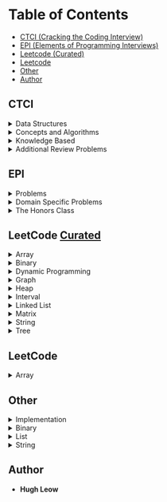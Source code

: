 # Table of Contents
- [CTCI (Cracking the Coding Interview)](#ctci)
- [EPI (Elements of Programming Interviews)](#epi)
- [Leetcode (Curated)](#leetcode-curated)
- [Leetcode](#leetcode)
- [Other](#other)
- [Author](#author)

## CTCI

<details>
  <summary>Data Structures</summary>  

#### 1) Arrays and Strings:
- [x] Is Unique
- [x] Check Permutation
- [x] URLify
- [x] Palindrome Permutation
- [x] One Away
- [x] String Compression
- [x] Rotate Matrix
- [x] Zero Matrix
- [x] String Rotation

#### 2) Linked Lists: 
- [x] Remove Dups
- [x] Return Kth to Last
- [x] Delete Middle Node
- [x] Partition
- [x] Sum Lists
- [x] Palindrome
- [x] Intersection
- [x] Loop Detection

#### 3) Stacks and Queues:
- [ ] Three in One
- [ ] Stack Min
- [x] Stack of Plates
- [ ] Queue via Stacks
- [x] Sort Stack
- [x] Animal Shelter

#### 4) Trees and Graphs:
- [x] Route Between Nodes
- [x] Minimal Tree
- [ ] List of Depths
- [ ] Check Balanced
- [ ] Validate BST
- [ ] Successor
- [ ] Build Order
- [ ] First Common Ancestor
- [ ] BST Sequences
- [ ] Check Subtree
- [ ] Random Node
- [ ] Parts with Sum

</details>

<details>
  <summary>Concepts and Algorithms</summary>

#### 5) Bit Manipulation:
- [ ] Insertion
- [ ] Binary to String
- [ ] Flip Bit to Win
- [ ] Next Number
- [ ] Debugger
- [ ] Conversion
- [ ] Pairwise Swap
- [ ] Draw Line

#### 6) Math and Logic Puzzles:
- [ ] The Heavy Pill
- [ ] Basketball
- [ ] Dominos
- [ ] Ants on a Triangle
- [ ] Jugs of Water
- [ ] Blue-Eyes Island
- [ ] The Apocalypse
- [ ] The Egg Drop Problem
- [ ] 100 Lockers
- [ ] Poison

#### 7) Object-Oriented Design:
- [ ] Deck of Cards
- [ ] Call Center
- [ ] Jukebox
- [ ] Parking Lot
- [ ] Online Book Reader
- [ ] Jigsaw
- [ ] Chat Server
- [ ] Othello
- [ ] Circular Array
- [ ] Minesweeper
- [ ] File System
- [ ] Hash Table

#### 8) Recursion and Dynamic Programming:
- [ ] Triple Step
- [ ] Robot in a Grid
- [ ] Magic Index
- [ ] Power Set
- [ ] Recursive Multiply
- [ ] Towers of Hanoi
- [ ] Permutations without Dups
- [ ] Permutations with Dups
- [ ] Parens
- [ ] Paint Fill
- [ ] Coins
- [ ] Eight Queens
- [ ] Stack of Boxes
- [ ] Boolean Evaluation

#### 9) System Design and Scalability:
- [ ] Stock Data
- [ ] Social Network
- [ ] Web Crawler
- [ ] Duplicate URLs
- [ ] Cache
- [ ] Sales Rank
- [ ] Personal Financial Manager
- [ ] Pastebin

#### 10) Sorting and Searching:
- [ ] Sorted Merge
- [ ] Group ANagrams
- [ ] Search in Rotated Array
- [ ] Sorted Search, No Size
- [ ] Sparse Search
- [ ] Sort Big File
- [ ] Missing Int
- [ ] Find Duplicates
- [ ] Sorted Matrix Search
- [ ] Rank from Stream
- [ ] Peaks and Valleys

#### 11) Testing:
- [ ] Mistake
- [ ] Random Crashes
- [ ] Chess Test
- [ ] No Test Tools
- [ ] Test a Pen
- [ ] Test an ATM

</details>

<details>
  <summary>Knowledge Based</summary>

#### 12) C and C++:
- [ ] Last K Lines
- [ ] Reverse String
- [ ] Hash Table vs. STL Map
- [ ] Virtual Functions
- [ ] Shallow vs. Deep Copy
- [ ] Volatile
- [ ] Virtual Base Class
- [ ] Copy Node
- [ ] Smart Pointer
- [ ] Malloc
- [ ] 2D Alloc

#### 13) Java:
- [ ] Private Constructor
- [ ] Return from Finally
- [ ] Final, etc.
- [ ] Generics vs. Templates
- [ ] TreeMap, HashMap, LinkedHashMap
- [ ] Object Reflection
- [ ] Lambda Expressions
- [ ] Lambda Random

#### 14) Databases:
- [ ] Multiple Apartments
- [ ] Open Requests
- [ ] Close All Requests
- [ ] Joins
- [ ] Denormalization
- [ ] Entity-Relationship Diagram
- [ ] Design Grade Database

#### 15) Threads and Locks:
- [ ] Thread vs. Process
- [ ] Context Switch
- [ ] Dining Philosophers
- [ ] Deadlock-Free Clas
- [ ] Call In Order
- [ ] Synchronized Methods
- [ ] FizzBuzz

</details>

<details>
  <summary>Additional Review Problems</summary>

#### 16) Moderate:
- [ ] Number Swapper
- [ ] Word Frequencies
- [ ] Intersection
- [ ] Tic Tac Win
- [ ] Factorial Zeros
- [ ] Smallest Difference
- [ ] Number Max
- [ ] English Int
- [ ] Operations
- [ ] Living People
- [ ] Diving Board
- [ ] XML Encoding
- [ ] Bisect Squares
- [ ] Best Line
- [ ] Master Mind
- [ ] Sub Sort
- [ ] Contiguous Sequence
- [ ] Pattern Matching
- [ ] Pond Sizes
- [ ] T9
- [ ] Sum Swap
- [ ] Langton's Ant
- [ ] Rand7 from Rand5
- [ ] Pairs with Sum
- [ ] LRU Cache
- [ ] Calculator

#### 17) Hard:
- [ ] Add Without Plus
- [ ] Shuffle
- [ ] Random Set
- [ ] Missing Number
- [ ] Letters and Numbers
- [ ] Count of 2s
- [ ] Baby Names
- [ ] Circus Tower
- [ ] Kth Multiple
- [ ] Majority Element
- [ ] Word Distance
- [ ] BiNodde
- [ ] Re-Space
- [ ] Smallest K
- [ ] Longest Word
- [ ] The Masseuse
- [ ] Multi Search
- [ ] Shortest Supersequence
- [ ] Missing Two
- [ ] Continuous Median
- [ ] Volume of Histogram
- [ ] Word Transformer
- [ ] Max Black Square
- [ ] Max Submatrix
- [ ] Word Rectangle
- [ ] Sparse Similarity

</details>

## EPI

<details>
  <summary>Problems</summary>

#### 5) Primitive Types:
#### 6) Arrays:
#### 7) Strings:
#### 8) Linked Lists:
#### 9) Stacks and Queues:
#### 10) Binary Trees:
#### 11) Heaps:
#### 12) Searching:
#### 13) Hash Tables:
#### 14) Searching:
#### 15) Binary Search Trees:
#### 16) Recursion:
#### 17) Dynamic Programming:
#### 18) Greedy Algorithms and Invariants:
#### 19) Graphs:
#### 20) Parallel Computing:
</details>

<details>
  <summary>Domain Specific Problems</summary>

#### 21) Design Problems:
#### 22) Language Questions:
#### 23) Object-Oriented Design:
#### 24) Common Tools:
</details>

<details>
  <summary>The Honors Class</summary>

#### 25) Honors Class:
</details>

## LeetCode [Curated](https://www.teamblind.com/article/New-Year-Gift---Curated-List-of-Top-100-LeetCode-Questions-to-Save-Your-Time-OaM1orEU)

<details>
  <summary>Array</summary>

- [x] Two Sum - [Easy](https://leetcode.com/problems/two-sum/)
- [x] Best Time to Buy and Sell Stock - [Easy](https://leetcode.com/problems/best-time-to-buy-and-sell-stock/)
- [x] Contains Duplicate - [Easy](https://leetcode.com/problems/contains-duplicate/)
- [x] Maximum Subarray - [Easy](https://leetcode.com/problems/maximum-subarray/)
- [x] Product of Array Except Self - [Medium](https://leetcode.com/problems/product-of-array-except-self/)
- [x] Maximum Product Subarray - [Medium](https://leetcode.com/problems/maximum-product-subarray/)
- [ ] Find Minimum in Rotated Sorted Array - [Medium](https://leetcode.com/problems/find-minimum-in-rotated-sorted-array/)
- [ ] Search in Rotated Sorted Array - [Medium](https://leetcode.com/problems/search-in-rotated-sorted-array/)
- [ ] 3Sum - [Medium](https://leetcode.com/problems/3sum/)
- [ ] Container With Most Water - [Medium](https://leetcode.com/problems/container-with-most-water/)
</details>

<details>
  <summary>Binary</summary>

- [x] Sum of Two Integers - [Easy](https://leetcode.com/problems/sum-of-two-integers/)
- [ ] Number of 1 Bits - [Easy](https://leetcode.com/problems/number-of-1-bits/)
- [ ] Missing Number - [Easy](https://leetcode.com/problems/missing-number/)
- [ ] Reverse Bits - [Easy](https://leetcode.com/problems/reverse-bits/)
- [ ] Counting Bits - [Medium](https://leetcode.com/problems/counting-bits/)
</details>

<details>
  <summary>Dynamic Programming</summary>

- [ ] Climbing Stairs - [Easy](https://leetcode.com/problems/climbing-stairs/)
- [ ] House Robber - [Easy](https://leetcode.com/problems/house-robber/)
- [ ] Coin Change - [Medium](https://leetcode.com/problems/coin-change/)
- [ ] Longest Increasing Subsequence - [Medium](https://leetcode.com/problems/longest-increasing-subsequence/)
- [ ] Longest Common Subsequence - [Medium](https://leetcode.com/problems/longest-common-subsequence/)
- [ ] Word Break Problem - [Medium](https://leetcode.com/problems/word-break/)
- [ ] Combination Sum - [Medium](https://leetcode.com/problems/combination-sum-iv/)
- [ ] House Robber II - [Medium](https://leetcode.com/problems/house-robber-ii/)
- [ ] Decode Ways - [Medium](https://leetcode.com/problems/decode-ways/)
- [ ] Unique Paths - [Medium](https://leetcode.com/problems/unique-paths/)
- [ ] Jump Game - [Medium](https://leetcode.com/problems/jump-game/)
</details>

<details>
  <summary>Graph</summary>

- [ ] Clone Graph - [Medium](https://leetcode.com/problems/clone-graph/)
- [ ] Course Schedule - [Medium](https://leetcode.com/problems/course-schedule/)
- [ ] Pacific Atlantic Water Flow - [Medium](https://leetcode.com/problems/pacific-atlantic-water-flow/)
- [ ] Number of Islands - [Medium](https://leetcode.com/problems/number-of-islands/)
- [ ] Longest Consecutive Sequence - [Hard](https://leetcode.com/problems/longest-consecutive-sequence/)
- [ ] Alien Dictionary - [Leetcode Premium](https://leetcode.com/problems/alien-dictionary/)
- [ ] Graph Valid Tree - [Leetcode Premium](https://leetcode.com/problems/graph-valid-tree/)
- [ ] Number of Connected Components in an Undirected Graph - [Leetcode Premium](https://leetcode.com/problems/number-of-connected-components-in-an-undirected-graph/)
</details>

<details>
  <summary>Heap</summary> 

- [ ] Top K Frequent Elements - [Medium](https://leetcode.com/problems/top-k-frequent-elements/)
- [ ] Merge K Sorted Lists - [Hard](https://leetcode.com/problems/merge-k-sorted-lists/)
- [ ] Find Median from Data Stream - [Hard](https://leetcode.com/problems/find-median-from-data-stream/)
</details>

<details>
  <summary>Interval</summary>

- [ ] Merge Intervals - [Medium](https://leetcode.com/problems/merge-intervals/)
- [ ] Non-overlapping Intervals - [Medium](https://leetcode.com/problems/non-overlapping-intervals/)
- [ ] Insert Interval - [Hard](https://leetcode.com/problems/insert-interval/)
- [ ] Meeting Rooms - [Leetcode Premium](https://leetcode.com/problems/meeting-rooms/)
- [ ] Meeting Rooms II - [Leetcode Premium](https://leetcode.com/problems/meeting-rooms-ii/)
</details>

<details>
  <summary>Linked List</summary>

- [x] Reverse a Linked List - [Easy](https://leetcode.com/problems/reverse-linked-list/)
- [x] Detect Cycle in a Linked List - [Easy](https://leetcode.com/problems/linked-list-cycle/)
- [x] Merge Two Sorted Lists - [Easy](https://leetcode.com/problems/merge-two-sorted-lists/)
- [ ] Remove Nth Node From End Of List - [Medium](https://leetcode.com/problems/remove-nth-node-from-end-of-list/)
- [ ] Reorder List - [Medium](https://leetcode.com/problems/reorder-list/)
- [ ] Merge K Sorted Lists - [Hard](https://leetcode.com/problems/merge-k-sorted-lists/)
</details>

<details>
  <summary>Matrix</summary>

- [ ] Set Matrix Zeroes - [Medium](https://leetcode.com/problems/set-matrix-zeroes/)
- [ ] Spiral Matrix - [Medium](https://leetcode.com/problems/spiral-matrix/)
- [ ] Rotate Image - [Medium](https://leetcode.com/problems/rotate-image/)
- [ ] Word Search - [Medium](https://leetcode.com/problems/word-search/)
</details>

<details>
  <summary>String</summary>

- [x] Valid Anagram - [Easy](https://leetcode.com/problems/valid-anagram/)
- [x] Valid Parentheses - [Easy](https://leetcode.com/problems/valid-parentheses/)
- [x] Valid Palindrome - [Easy](https://leetcode.com/problems/valid-palindrome/)
- [x] Longest Substring Without Repeating Characters - [Medium](https://leetcode.com/problems/longest-substring-without-repeating-characters/)
- [x] Longest Repeating Character Replacement - [Medium](https://leetcode.com/problems/longest-repeating-character-replacement/)
- [ ] Group Anagrams - [Medium](https://leetcode.com/problems/group-anagrams/)
- [ ] Longest Palindromic Substring - [Medium](https://leetcode.com/problems/longest-palindromic-substring/)
- [ ] Palindromic Substrings - [Medium](https://leetcode.com/problems/palindromic-substrings/)
- [ ] Minimum Window Substring - [Hard](https://leetcode.com/problems/minimum-window-substring/)
- [ ] Encode and Decode Strings [Leetcode Premium](https://leetcode.com/problems/encode-and-decode-strings/)
</details>

<details>
  <summary>Tree</summary>

- [ ] Maximum Depth of Binary Tree - [Easy](https://leetcode.com/problems/maximum-depth-of-binary-tree/)
- [ ] Same Tree - [Easy](https://leetcode.com/problems/same-tree/)
- [ ] Invert/Flip Binary Tree - [Easy](https://leetcode.com/problems/invert-binary-tree/)
- [ ] Subtree of Another Tree - [Easy](https://leetcode.com/problems/subtree-of-another-tree/)
- [ ] Lowest Common Ancestor of BST - [Easy](https://leetcode.com/problems/lowest-common-ancestor-of-a-binary-search-tree/)
- [ ] Binary Tree Level Order Traversal - [Medium](https://leetcode.com/problems/binary-tree-level-order-traversal/)
- [ ] Construct Binary Tree from Preorder and Inorder Traversal - [Medium](https://leetcode.com/problems/construct-binary-tree-from-preorder-and-inorder-traversal/)
- [ ] Validate Binary Search Tree - [Medium](https://leetcode.com/problems/validate-binary-search-tree/)
- [ ] Kth Smallest Element in a BST - [Medium](https://leetcode.com/problems/kth-smallest-element-in-a-bst/)
- [ ] Implement Trie (Prefix Tree) - [Medium](https://leetcode.com/problems/implement-trie-prefix-tree/)
- [ ] Add and Search Word - [Medium](https://leetcode.com/problems/add-and-search-word-data-structure-design/)
- [ ] Binary Tree Maximum Path Sum - [Hard](https://leetcode.com/problems/binary-tree-maximum-path-sum/)
- [ ] Serialize and Deserialize Binary Tree - [Hard](https://leetcode.com/problems/serialize-and-deserialize-binary-tree/)
- [ ] Word Search II - [Hard](https://leetcode.com/problems/word-search-ii/)
</details>

## LeetCode 

<details>
  <summary>Array</summary>

- [x] Subarray Product Less Than K - [Medium](https://leetcode.com/problems/subarray-product-less-than-k/)
</details>

## Other

<details>
  <summary>Implementation</summary>

  1. My Linked List (Implement linked list from scratch)
</details>

<details>
  <summary>Binary</summary>

  1. Get Integer Complement (convert to binary, invert, then back to binary)
</details>

<details>
  <summary>List</summary>

  1. Consolation Prize (if int k is the last place to receive a prize...)
  2. Max Events (2 lists, time slots/duration, find max num of events)
  3. Max Meetings (2 lists, arrival/departure, find max num of meetings)
</details>

<details>
  <summary>String</summary>

  1. Excel Notation (ie: 702 --> 1ZZ)  
  2. Interleave Two Strings  
</details>

## Author

* **Hugh Leow**
